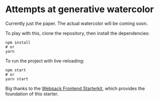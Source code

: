 # Attempts at generative watercolor

Currently just the paper. The actual watercolor will be coming soon.

To play with this, clone the repository, then install the
dependencies:

```
npm install
# or
yarn
```

To run the project with live-reloading:

```
npm start
# or
yarn start
```

Big thanks to the [Webpack Frontend
Starterkit](https://github.com/wbkd/webpack-starter), which provides the
foundation of this starter.
